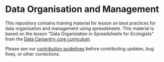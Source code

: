Data Organisation and Management
================================

This repository contains training material for lesson on best practices for data organisation and management using spreadsheets. This material is based on the lesson "Data Organization in Spreadsheets for Ecologists" from the [Data Carpentry core curriculum](https://datacarpentry.org/lessons/). 

Please see our [contribution guidelines](CONTRIBUTING.md) before contributing updates, bug fixes, or other corrections.
 
